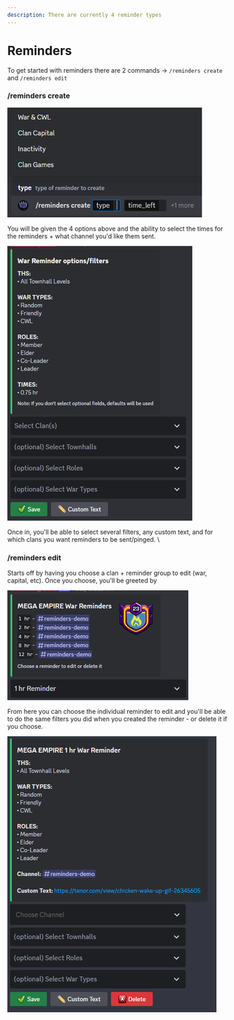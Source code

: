 ```yaml
---
description: There are currently 4 reminder types
---
```


# Reminders

To get started with reminders there are 2 commands -> `/reminders create` and `/reminders edit`

### /reminders create

![](<../.gitbook/assets/image (11).png>)&#x20;

You will be given the 4 options above and the ability to select the times for the reminders + what channel you'd like them sent.&#x20;

![](<../.gitbook/assets/image (16).png>)

Once in, you'll be able to select several filters, any custom text, and for which clans you want reminders to be sent/pinged. \


### /reminders edit

Starts off by having you choose a clan + reminder group to edit (war, capital, etc). Once you choose, you'll be greeted by

![](<../.gitbook/assets/image (13).png>)

From here you can choose the individual reminder to edit and you'll be able to do the same filters you did when you created the reminder - or delete it if you choose.

![](<../.gitbook/assets/image (12).png>)
